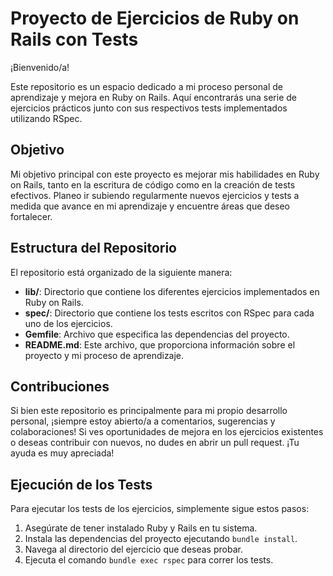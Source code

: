 # Proyecto de Ejercicios de Ruby on Rails con Tests

¡Bienvenido/a!

Este repositorio es un espacio dedicado a mi proceso personal de aprendizaje y mejora en Ruby on Rails. Aquí encontrarás una serie de ejercicios prácticos junto con sus respectivos tests implementados utilizando RSpec.

## Objetivo

Mi objetivo principal con este proyecto es mejorar mis habilidades en Ruby on Rails, tanto en la escritura de código como en la creación de tests efectivos. Planeo ir subiendo regularmente nuevos ejercicios y tests a medida que avance en mi aprendizaje y encuentre áreas que deseo fortalecer.

## Estructura del Repositorio

El repositorio está organizado de la siguiente manera:

- **lib/**: Directorio que contiene los diferentes ejercicios implementados en Ruby on Rails.
- **spec/**: Directorio que contiene los tests escritos con RSpec para cada uno de los ejercicios.
- **Gemfile**: Archivo que especifica las dependencias del proyecto.
- **README.md**: Este archivo, que proporciona información sobre el proyecto y mi proceso de aprendizaje.

## Contribuciones

Si bien este repositorio es principalmente para mi propio desarrollo personal, ¡siempre estoy abierto/a a comentarios, sugerencias y colaboraciones! Si ves oportunidades de mejora en los ejercicios existentes o deseas contribuir con nuevos, no dudes en abrir un pull request. ¡Tu ayuda es muy apreciada!

## Ejecución de los Tests

Para ejecutar los tests de los ejercicios, simplemente sigue estos pasos:

1. Asegúrate de tener instalado Ruby y Rails en tu sistema.
2. Instala las dependencias del proyecto ejecutando `bundle install`.
3. Navega al directorio del ejercicio que deseas probar.
4. Ejecuta el comando `bundle exec rspec` para correr los tests.
